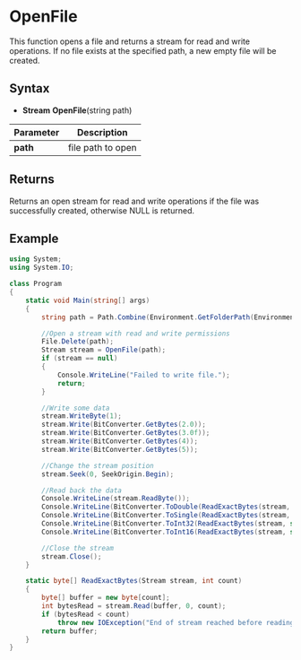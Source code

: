 # OpenFile

This function opens a file and returns a stream for read and write operations. If no file exists at the specified path, a new empty file will be created.

## Syntax

- **Stream** **OpenFile**(string path)

| Parameter | Description |
|---|---|
| **path** | file path to open |

## Returns

Returns an open stream for read and write operations if the file was successfully created, otherwise NULL is returned.

## Example

```csharp
using System;
using System.IO;

class Program
{
    static void Main(string[] args)
    {
        string path = Path.Combine(Environment.GetFolderPath(Environment.SpecialFolder.MyDocuments), "temp.bin");

        //Open a stream with read and write permissions
        File.Delete(path);
        Stream stream = OpenFile(path);
        if (stream == null)
        {
            Console.WriteLine("Failed to write file.");
            return;
        }

        //Write some data
        stream.WriteByte(1);
        stream.Write(BitConverter.GetBytes(2.0));
        stream.Write(BitConverter.GetBytes(3.0f));
        stream.Write(BitConverter.GetBytes(4));
        stream.Write(BitConverter.GetBytes(5));

        //Change the stream position
        stream.Seek(0, SeekOrigin.Begin);

        //Read back the data
        Console.WriteLine(stream.ReadByte());
        Console.WriteLine(BitConverter.ToDouble(ReadExactBytes(stream, sizeof(double)), 0));
        Console.WriteLine(BitConverter.ToSingle(ReadExactBytes(stream, sizeof(float)), 0));
        Console.WriteLine(BitConverter.ToInt32(ReadExactBytes(stream, sizeof(int)), 0));
        Console.WriteLine(BitConverter.ToInt16(ReadExactBytes(stream, sizeof(short)), 0));

        //Close the stream
        stream.Close();
    }

    static byte[] ReadExactBytes(Stream stream, int count)
    {
        byte[] buffer = new byte[count];
        int bytesRead = stream.Read(buffer, 0, count);
        if (bytesRead < count)
            throw new IOException("End of stream reached before reading all bytes.");
        return buffer;
    }
}
```